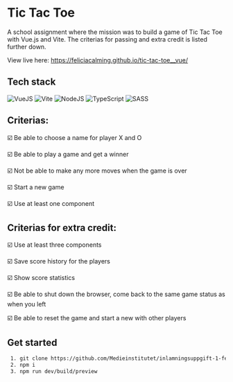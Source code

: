 # Tic Tac Toe

A school assignment where the mission was to build a game of Tic Tac Toe with Vue.js and Vite. The criterias for passing and extra credit is listed further down.

View live here: https://feliciacalming.github.io/tic-tac-toe__vue/

## Tech stack

![VueJS](https://img.shields.io/badge/Vue.js-35495E?style=for-the-badge&logo=vuedotjs&logoColor=4FC08D)
![Vite](https://img.shields.io/badge/vite-%23646CFF.svg?style=for-the-badge&logo=vite&logoColor=white)
![NodeJS](https://img.shields.io/badge/node.js-6DA55F?style=for-the-badge&logo=node.js&logoColor=white)
![TypeScript](https://img.shields.io/badge/typescript-%23007ACC.svg?style=for-the-badge&logo=typescript&logoColor=white)
![SASS](https://img.shields.io/badge/SASS-hotpink.svg?style=for-the-badge&logo=SASS&logoColor=white)

## Criterias:

☑️ Be able to choose a name for player X and O  

☑️ Be able to play a game and get a winner  

☑️ Not be able to make any more moves when the game is over  

☑️ Start a new game  

☑️ Use at least one component  


## Criterias for extra credit:

☑️ Use at least three components  

☑️ Save score history for the players  

☑️ Show score statistics  

☑️ Be able to shut down the browser, come back to the same game status as when you left  

☑️ Be able to reset the game and start a new with other players

## Get started

```txt
 1. git clone https://github.com/Medieinstitutet/inlamningsuppgift-1-feliciacalming
 2. npm i
 3. npm run dev/build/preview
```
